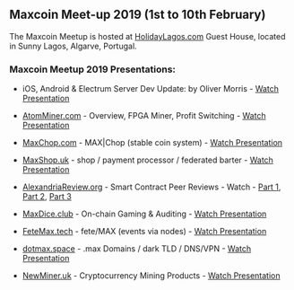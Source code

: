 ## Maxcoin Meet-up 2019 (1st to 10th February)
The Maxcoin Meetup is hosted at [HolidayLagos.com](https://www.holidaylagos.com) Guest House, located in Sunny Lagos, Algarve, Portugal.


### Maxcoin Meetup 2019 Presentations:

- iOS, Android & Electrum Server Dev Update: by Oliver Morris - [Watch Presentation](https://www.youtube.com/watch?v=3_iaQ2YYXBM)

- [AtomMiner.com](https://atomminer.com) - Overview, FPGA Miner, Profit Switching - [Watch Presentation](https://www.youtube.com/watch?v=PwpqVg6wHlY)

- [MaxChop.com](https://maxchop.com) - MAX|Chop (stable coin system) - [Watch Presentation](https://www.youtube.com/watch?v=iAfzdVrnoTc)

- [MaxShop.uk](https://maxshop.uk) - shop / payment processor / federated barter - [Watch Presentation](https://www.youtube.com/watch?v=994-B-SduN4)

- [AlexandriaReview.org](http://alexandriareview.org) - Smart Contract Peer Reviews - Watch - [Part 1](https://www.youtube.com/watch?v=vitjLPZv2Ys), [Part 2](https://www.youtube.com/watch?v=Nq8DKb3Ek6Y), [Part 3](https://www.youtube.com/watch?v=JOSsg3rOvNU)

- [MaxDice.club](https://maxdice.club) - On-chain Gaming & Auditing - [Watch Presentation](https://www.youtube.com/watch?v=dA1f7fbcuOk)

- [FeteMax.tech](https://fetemax.tech) - fete/MAX (events via nodes) - [Watch Presentation](https://www.youtube.com/watch?v=4njbu2QcJhg)

- [dotmax.space](https://dotmap.space) - .max Domains / dark TLD / DNS/VPN - [Watch Presentation](https://www.youtube.com/watch?v=fKQF7ZKsb8w)

- [NewMiner.uk](https://newminer.uk) - Cryptocurrency Mining Products - [Watch Presentation](https://www.youtube.com/watch?v=ahBCiWP0KQs)

